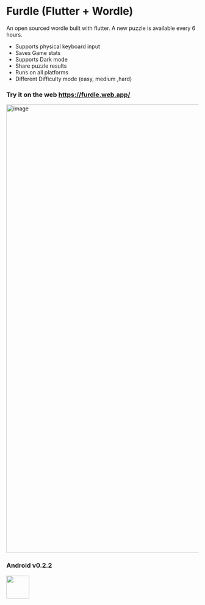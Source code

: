 # Furdle (Flutter + Wordle)


An open sourced wordle built with flutter. A new puzzle is available every 6 hours.

- Supports physical keyboard input
- Saves Game stats
- Supports Dark mode
- Share puzzle results
- Runs on all platforms
- Different Difficulty mode (easy, medium ,hard)

### Try it on the web https://furdle.web.app/
<img width="1176" alt="image" src="https://user-images.githubusercontent.com/31410839/152667914-8d4c1458-d1ad-4783-8440-47a74eadc385.png">

### Android v0.2.2

<a href="https://play.google.com/store/apps/details?id=com.wml.furdle" target="_blank">
<img src="https://user-images.githubusercontent.com/31410839/152287114-5d384a72-70af-444d-b832-f5aadff6fa16.png" height="60">
</a>


